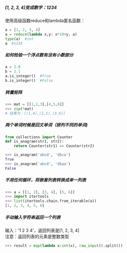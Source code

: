 ##### [1, 2, 3, 4]变成数字：1234
使用高级函数reduce和lambda匿名函数：

```python
a = [1, 2, 3, 4]
a = reduce(lambda x,y: x*10+y, a)
type(a)  #int
a  #1234
```

##### 如何检验一个浮点数有没有小数部分
```python
a = 2.0
b = 2.1
a.is_integer()  #True
b.is_integer()  #False
```

##### 转置矩阵
```python
>>> mat = [[1,2,3],[4,5,6]]
>>> zip(*mat)
# 结果为：[(1,4),(2,5),(3,6)]
```

##### 两个单词时候是回文单词（排列不同的单词)
```python
from collections import Counter
def is_anagram(str1, str2):
	return Counter(str1) == Counter(str2)

>>> is_anagram('abcd', 'dbca')
True
>>> is_anagram('abcd', 'dbaa')
False
```

##### 不用任何循环，将嵌套列表转换成单一列表
```python
>>> a = [[1, 2], [3, 4], [5, 6]]
>>> import itertools
>>> list(itertools.chain.from_iterable(a))
[1, 2, 3, 4, 5, 6]
```

##### 手动输入字符串返回一个列表
输入：'1 2 3 4'，返回列表是[1, 2, 3, 4]  
注意：返回列表的元素是整数类型
```python
>>> result = map(lambda x:int(x), raw_input().split())
```
